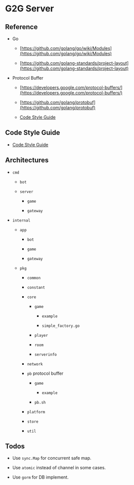 # G2G Server

## Reference

- Go

  - [https://github.com/golang/go/wiki/Modules](https://github.com/golang/go/wiki/Modules)

  - [https://github.com/golang-standards/project-layout](https://github.com/golang-standards/project-layout)

- Protocol Buffer

  - [https://developers.google.com/protocol-buffers/](https://developers.google.com/protocol-buffers/)

  - [https://github.com/golang/protobuf](https://github.com/golang/protobuf)

  - [Code Style Guide](https://developers.google.com/protocol-buffers/docs/style)

## Code Style Guide

- [Code Style Guide](https://github.com/ahdai0718/code-style-guide)

## Architectures

- `cmd`

  - `bot`

  - `server`

    - `game`

    - `gateway`

- `internal`

  - `app`

    - `bot`

    - `game`

    - `gateway`

  - `pkg`

    - `common`

    - `constant`

    - `core`

      - `game`

        - `example`

        - `simple_factory.go`

      - `player`

      - `room`

      - `serverinfo`

    - `network`

    - `pb` protocol buffer

      - `game`

        - `example`

      - `pb.sh`

    - `platform`

    - `store`

    - `util`

## Todos

- Use `sync.Map` for concurrent safe map.

- Use `atomic` instead of channel in some cases.

- Use `gorm` for DB implement.
